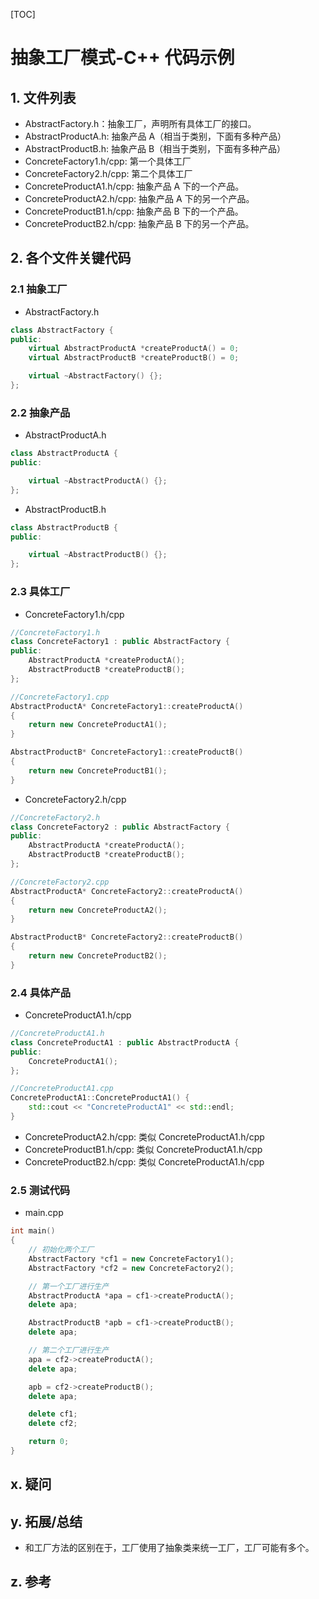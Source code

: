 [TOC]

# 抽象工厂模式-C++ 代码示例

## 1. 文件列表
* AbstractFactory.h：抽象工厂，声明所有具体工厂的接口。
* AbstractProductA.h: 抽象产品 A（相当于类别，下面有多种产品）
* AbstractProductB.h: 抽象产品 B（相当于类别，下面有多种产品）
* ConcreteFactory1.h/cpp: 第一个具体工厂
* ConcreteFactory2.h/cpp: 第二个具体工厂
* ConcreteProductA1.h/cpp: 抽象产品 A 下的一个产品。
* ConcreteProductA2.h/cpp: 抽象产品 A 下的另一个产品。
* ConcreteProductB1.h/cpp: 抽象产品 B 下的一个产品。
* ConcreteProductB2.h/cpp: 抽象产品 B 下的另一个产品。

## 2. 各个文件关键代码
### 2.1 抽象工厂
* AbstractFactory.h
```cpp
class AbstractFactory {
public:
    virtual AbstractProductA *createProductA() = 0;
    virtual AbstractProductB *createProductB() = 0;

    virtual ~AbstractFactory() {};
};

```

### 2.2 抽象产品
* AbstractProductA.h
```cpp
class AbstractProductA {
public:

    virtual ~AbstractProductA() {};
};

```
* AbstractProductB.h
```cpp
class AbstractProductB {
public:

    virtual ~AbstractProductB() {};
};

```

### 2.3 具体工厂
* ConcreteFactory1.h/cpp
```cpp
//ConcreteFactory1.h
class ConcreteFactory1 : public AbstractFactory {
public:
    AbstractProductA *createProductA();
    AbstractProductB *createProductB();
};

//ConcreteFactory1.cpp
AbstractProductA* ConcreteFactory1::createProductA()
{
    return new ConcreteProductA1();
}

AbstractProductB* ConcreteFactory1::createProductB()
{
    return new ConcreteProductB1();
}
```
* ConcreteFactory2.h/cpp
```cpp
//ConcreteFactory2.h
class ConcreteFactory2 : public AbstractFactory {
public:
    AbstractProductA *createProductA();
    AbstractProductB *createProductB();
};

//ConcreteFactory2.cpp
AbstractProductA* ConcreteFactory2::createProductA()
{
    return new ConcreteProductA2();
}

AbstractProductB* ConcreteFactory2::createProductB()
{
    return new ConcreteProductB2();
}
```

### 2.4 具体产品
* ConcreteProductA1.h/cpp
```cpp
//ConcreteProductA1.h
class ConcreteProductA1 : public AbstractProductA {
public:
    ConcreteProductA1();
};

//ConcreteProductA1.cpp
ConcreteProductA1::ConcreteProductA1() {
    std::cout << "ConcreteProductA1" << std::endl;
}

```
* ConcreteProductA2.h/cpp: 类似 ConcreteProductA1.h/cpp
* ConcreteProductB1.h/cpp: 类似 ConcreteProductA1.h/cpp
* ConcreteProductB2.h/cpp: 类似 ConcreteProductA1.h/cpp

### 2.5 测试代码
* main.cpp
```cpp
int main()
{
    // 初始化两个工厂
    AbstractFactory *cf1 = new ConcreteFactory1();
    AbstractFactory *cf2 = new ConcreteFactory2();

    // 第一个工厂进行生产
    AbstractProductA *apa = cf1->createProductA();
    delete apa;

    AbstractProductB *apb = cf1->createProductB();
    delete apa;

    // 第二个工厂进行生产
    apa = cf2->createProductA();
    delete apa;

    apb = cf2->createProductB();
    delete apa;

    delete cf1;
    delete cf2;

    return 0;
}
```

## x. 疑问

## y. 拓展/总结
* 和工厂方法的区别在于，工厂使用了抽象类来统一工厂，工厂可能有多个。

## z. 参考

